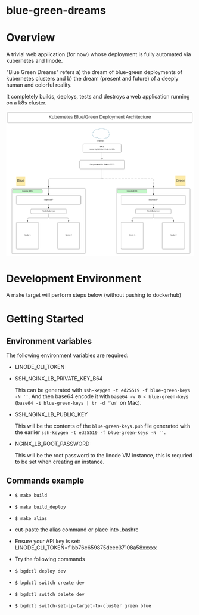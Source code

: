 # blue-green-dreams

# Overview

A trivial web application (for now) whose deployment is fully automated 
via kubernetes and linode.  

"Blue Green Dreams" refers a) the dream of blue-green deployments of kubernetes clusters and b) the dream (present and future) of a deeply human and colorful reality.

It completely builds, deploys, tests and destroys a web application running on a k8s cluster.

![Architecture Vision](blue-green-arch.png)

# Development Environment
A make target will perform steps below (without pushing to dockerhub)

# Getting Started

## Environment variables 

The following environment variables are required:

* LINODE_CLI_TOKEN

* SSH_NGINX_LB_PRIVATE_KEY_B64

  This can be generated with `ssh-keygen -t ed25519 -f blue-green-keys -N ''`. And then base64 encode it with `base64 -w 0 < blue-green-keys` (`base64 -i blue-green-keys | tr -d '\n'` on Mac).

* SSH_NGINX_LB_PUBLIC_KEY

  This will be the contents of the `blue-green-keys.pub` file generated with the earlier `ssh-keygen -t ed25519 -f blue-green-keys -N ''`.

* NGINX_LB_ROOT_PASSWORD

  This will be the root password to the linode VM instance, this is requried to be set when creating an instance.

## Commands example

* ```$ make build```
* ```$ make build_deploy```
* ```$ make alias```
* cut-paste the alias command or place into .bashrc
* Ensure your API key is set: LINODE_CLI_TOKEN=f1bb76c659875deec37108a58xxxxx
* Try the following commands
  
* ```$ bgdctl deploy dev```
* ```$ bgdctl switch create dev```
* ```$ bgdctl switch delete dev```
* ```$ bgdctl switch-set-ip-target-to-cluster green blue```




